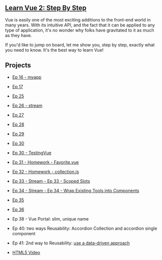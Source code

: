 ## [Learn Vue 2: Step By Step](https://laracasts.com/series/learn-vue-2-step-by-step)

Vue is easily one of the most exciting additions to the front-end world in many years. With its intuitive API, and the fact that it can be applied to any type of application, it's no wonder why folks have gravitated to it as much as they have.

If you'd like to jump on board, let me show you, step by step, exactly what you need to know. It's the best way to learn Vue!

## Projects

- [Ep 16 - myapp](https://github.com/yxj0312/my-app)
- [Ep 17](https://github.com/yxj0312/my-app)
- [Ep 25](https://github.com/yxj0312/my-app)
- [Ep 26 - stream](https://github.com/yxj0312/stream)
- [Ep 27](https://github.com/yxj0312/stream) 
- [Ep 28](https://github.com/yxj0312/stream) 
- [Ep 29](https://github.com/yxj0312/stream) 
- [Ep 30](https://github.com/yxj0312/stream)
- [Ep 30 -  TestingVue](https://github.com/yxj0312/TestingVue/commit/15274c6d3f370720c115c07f32acd888e4523614)
- [Ep 31 - Homework - Favorite.vue](https://github.com/yxj0312/Homework/blob/master/resources/assets/js/components/Favorite.vue)
- [Ep 32 - Homework - collection.js](https://github.com/yxj0312/Homework/blob/master/resources/assets/js/mixins/collection.js)
- [Ep 33 - Stream - Ep 33 - Scoped Slots](https://github.com/yxj0312/stream/commit/c048051a55f0c759687d98ceaeb2af18f8d2a8d4)
- [Ep 34 - Stream - Ep 34 - Wrap Existing Tools into Components](https://github.com/yxj0312/stream/commit/8684e47a782438b5d00e808f8c37c06e6e69607d)
- [Ep 35](https://laracasts.com/series/learn-vue-2-step-by-step/episodes/35)
- [Ep 36](https://laracasts.com/series/learn-vue-2-step-by-step/episodes/36)
- Ep 38 - Vue Portal: slim, unique name
- Ep 40: two ways Reusability: Accordion Collection and accordion single component
- Ep 41: 2nd way to Reusability: [use a data-driven approach](https://gist.github.com/laracasts/3a5f0a288fbd3cc9332a9d8f80708d0e)

- [HTML5 Video](https://laracasts.com/series/how-to-use-html5-video-and-videojs/)

 